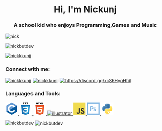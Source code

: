 <h1 align="center">Hi, I'm Nickunj</h1>
<h3 align="center">A school kid who enjoys Programming,Games and Music</h3>
<img src= "https://nickunjgupta.me/imgs/girlyshoes.jpg" alt="nick" /> </img>
<p align="left"> <img src="https://raw.githubusercontent.com/laynH/Anime-Girls-Holding-Programming-Books/master/C%2B%2B/Sakura_Nene_CPP.jpg" alt="nickbutdev" /> </p>

<p align="left"> <a href="https://twitter.com/nickkkunjj" target="blank"><img src="https://img.shields.io/twitter/follow/nickkkunjj?logo=twitter&style=for-the-badge" alt="nickkkunjj" /></a> </p>

<h3 align="left">Connect with me:</h3>
<p align="left">
<a href="https://twitter.com/nickkkunjj" target="blank"><img align="center" src="https://raw.githubusercontent.com/rahuldkjain/github-profile-readme-generator/master/src/images/icons/Social/twitter.svg" alt="nickkkunjj" height="30" width="40" /></a>
<a href="https://instagram.com/nickkkunjj" target="blank"><img align="center" src="https://raw.githubusercontent.com/rahuldkjain/github-profile-readme-generator/master/src/images/icons/Social/instagram.svg" alt="nickkkunjj" height="30" width="40" /></a>
<a href="https://discord.gg/https://discord.gg/xcS6HyqHfd" target="blank"><img align="center" src="https://raw.githubusercontent.com/rahuldkjain/github-profile-readme-generator/master/src/images/icons/Social/discord.svg" alt="https://discord.gg/xcS6HyqHfd" height="30" width="40" /></a>
</p>

<h3 align="left">Languages and Tools:</h3>
<p align="left"> <a href="https://www.cprogramming.com/" target="_blank" rel="noreferrer"> <img src="https://raw.githubusercontent.com/devicons/devicon/master/icons/c/c-original.svg" alt="c" width="40" height="40"/> </a> <a href="https://www.w3schools.com/css/" target="_blank" rel="noreferrer"> <img src="https://raw.githubusercontent.com/devicons/devicon/master/icons/css3/css3-original-wordmark.svg" alt="css3" width="40" height="40"/> </a> <a href="https://www.w3.org/html/" target="_blank" rel="noreferrer"> <img src="https://raw.githubusercontent.com/devicons/devicon/master/icons/html5/html5-original-wordmark.svg" alt="html5" width="40" height="40"/> </a> <a href="https://www.adobe.com/in/products/illustrator.html" target="_blank" rel="noreferrer"> <img src="https://www.vectorlogo.zone/logos/adobe_illustrator/adobe_illustrator-icon.svg" alt="illustrator" width="40" height="40"/> </a> <a href="https://developer.mozilla.org/en-US/docs/Web/JavaScript" target="_blank" rel="noreferrer"> <img src="https://raw.githubusercontent.com/devicons/devicon/master/icons/javascript/javascript-original.svg" alt="javascript" width="40" height="40"/> </a> <a href="https://www.photoshop.com/en" target="_blank" rel="noreferrer"> <img src="https://raw.githubusercontent.com/devicons/devicon/master/icons/photoshop/photoshop-line.svg" alt="photoshop" width="40" height="40"/> </a> <a href="https://www.python.org" target="_blank" rel="noreferrer"> <img src="https://raw.githubusercontent.com/devicons/devicon/master/icons/python/python-original.svg" alt="python" width="40" height="40"/> </a> </p>

<p><img align="left" src="https://github-readme-stats.vercel.app/api/top-langs?username=nickbutdev&show_icons=true&locale=en&layout=compact" alt="nickbutdev" /></p>

<p>&nbsp;<img align="center" src="https://github-readme-stats.vercel.app/api?username=nickbutdev&show_icons=true&locale=en" alt="nickbutdev" /></p>

